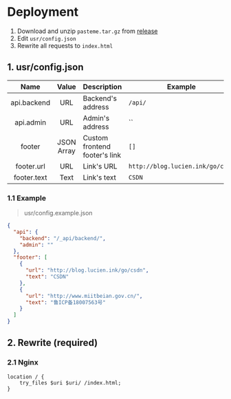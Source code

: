 # Deployment

1. Download and unzip `pasteme.tar.gz` from [release](https://github.com/PasteUs/PasteMeFrontend/releases/latest)
2. Edit `usr/config.json`
3. Rewrite all requests to `index.html`

## 1. usr/config.json

| Name | Value | Description | Example |
| :---: | :---: | --- | --- |
| api.backend | URL | Backend's address | `/api/` |
| api.admin | URL | Admin's address | `` |
| footer | JSON Array | Custom frontend footer's link | `[]` |
| footer.url | URL | Link's URL | `http://blog.lucien.ink/go/csdn` |
| footer.text | Text | Link's text | `CSDN` |

### 1.1 Example

> usr/config.example.json

```json
{
  "api": {
    "backend": "/_api/backend/",
    "admin": ""
  },
  "footer": [
    {
      "url": "http://blog.lucien.ink/go/csdn",
      "text": "CSDN"
    },
    {
      "url": "http://www.miitbeian.gov.cn/",
      "text": "鲁ICP备18007563号"
    }
  ]
}
```

## 2. Rewrite (required)

### 2.1 Nginx

```
location / {
    try_files $uri $uri/ /index.html;
}
```
